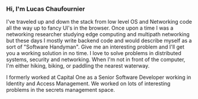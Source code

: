 ### Hi, I'm Lucas Chaufournier

I've traveled up and down the stack from low level OS and Networking code all the way up to fancy UI's in the browser. Once upon a time I was a networking researcher studying edge computing and multipath networking but these days I mostly write backend code and would describe myself as a sort of "Software Handyman". Give me an interesting problem and I'll get you a working solution in no time. I love to solve problems in distributed systems, security and networking. When I'm not in front of the computer, I'm either hiking, biking, or paddling the nearest waterway. 

I formerly worked at Capital One as a Senior Software Developer working in Identity and Access Management. We worked on lots of interesting problems in the secrets management space. 


<!--
**thelimeburner/thelimeburner** is a ✨ _special_ ✨ repository because its `README.md` (this file) appears on your GitHub profile.

Here are some ideas to get you started:

- 🔭 I’m currently working on ...
- 🌱 I’m currently learning ...
- 👯 I’m looking to collaborate on ...
- 🤔 I’m looking for help with ...
- 💬 Ask me about ...
- 📫 How to reach me: ...
- 😄 Pronouns: ...
- ⚡ Fun fact: ...
-->
